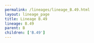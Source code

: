 ```yaml
---
permalink: /lineages/lineage_B.49.html
layout: lineage_page
title: Lineage B.49
lineage: B.49
parent: B
children: ['B.49']
---
```

